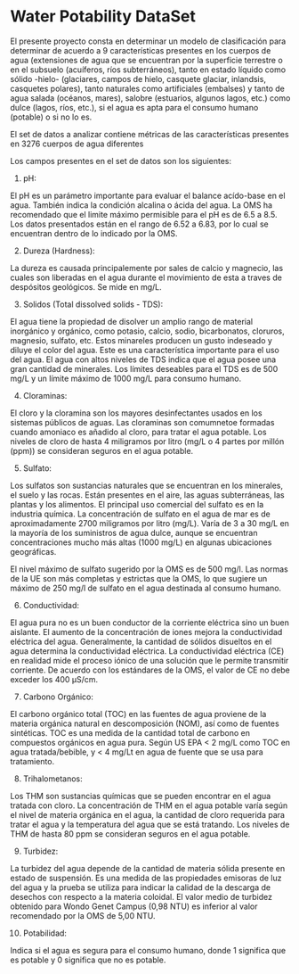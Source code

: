 # Water Potability DataSet

El presente proyecto consta en determinar un modelo de clasificación para determinar de acuerdo a 9 características presentes en los cuerpos de agua (extensiones de agua que se encuentran por la superficie terrestre o en el subsuelo (acuíferos, ríos subterráneos), tanto en estado líquido como sólido -hielo- (glaciares, campos de hielo, casquete glaciar, inlandsis, casquetes polares), tanto naturales como artificiales (embalses) y tanto de agua salada (océanos, mares), salobre (estuarios, algunos lagos, etc.) como dulce (lagos, ríos, etc.), si el agua es apta para el consumo humano (potable) o si no lo es.

El set de datos a analizar contiene métricas de las características presentes en 3276 cuerpos de agua diferentes

Los campos presentes en el set de datos son los siguientes:

1. pH:

El pH es un parámetro importante para evaluar el balance acído-base en el agua. También indica la condición alcalina o ácida del agua. La OMS ha recomendado que el limite máximo permisible para el pH es de 6.5 a 8.5. Los datos presentados están en el rango de 6.52 a 6.83, por lo cual se encuentran dentro de lo indicado por la OMS.

2. Dureza (Hardness):

La dureza es causada principalemente por sales de calcio y magnecio, las cuales son liberadas en el agua durante el movimiento de esta a traves de despósitos geológicos. Se mide en mg/L.


3. Solidos (Total dissolved solids - TDS):

El agua tiene la propiedad de disolver un amplio rango de material inorgánico y orgánico, como potasio, calcio, sodio, bicarbonatos, cloruros, magnesio, sulfato, etc. Estos minareles producen un gusto indeseado y diluye el color del agua. Este es una característica importante para el uso del agua. El agua con altos niveles de TDS indica que el agua posee una gran cantidad de minerales. Los límites deseables para el TDS es de 500 mg/L y un límite máximo de 1000 mg/L para consumo humano.

4. Cloraminas:

El cloro y la cloramina son los mayores desinfectantes usados en los sistemas públicos de aguas. Las cloraminas son comumnetoe formadas cuando amoniaco es añadido al cloro, para tratar el agua potable. Los niveles de cloro de hasta 4 miligramos por litro (mg/L o 4 partes por millón (ppm)) se consideran seguros en el agua potable.

5. Sulfato:

Los sulfatos son sustancias naturales que se encuentran en los minerales, el suelo y las rocas. Están presentes en el aire, las aguas subterráneas, las plantas y los alimentos. El principal uso comercial del sulfato es en la industria química. La concentración de sulfato en el agua de mar es de aproximadamente 2700 miligramos por litro (mg/L). Varía de 3 a 30 mg/L en la mayoría de los suministros de agua dulce, aunque se encuentran concentraciones mucho más altas (1000 mg/L) en algunas ubicaciones geográficas.

El nivel máximo de sulfato sugerido por la OMS es de 500 mg/l. Las normas de la UE son más completas y estrictas que la OMS, lo que sugiere un máximo de 250 mg/l de sulfato en el agua destinada al consumo humano.

6. Conductividad:

El agua pura no es un buen conductor de la corriente eléctrica sino un buen aislante. El aumento de la concentración de iones mejora la conductividad eléctrica del agua. Generalmente, la cantidad de sólidos disueltos en el agua determina la conductividad eléctrica. La conductividad eléctrica (CE) en realidad mide el proceso iónico de una solución que le permite transmitir corriente. De acuerdo con los estándares de la OMS, el valor de CE no debe exceder los 400 μS/cm.

7. Carbono Orgánico:

El carbono orgánico total (TOC) en las fuentes de agua proviene de la materia orgánica natural en descomposición (NOM), así como de fuentes sintéticas. TOC es una medida de la cantidad total de carbono en compuestos orgánicos en agua pura. Según US EPA < 2 mg/L como TOC en agua tratada/bebible, y < 4 mg/Lt en agua de fuente que se usa para tratamiento.

8. Trihalometanos:

Los THM son sustancias químicas que se pueden encontrar en el agua tratada con cloro. La concentración de THM en el agua potable varía según el nivel de materia orgánica en el agua, la cantidad de cloro requerida para tratar el agua y la temperatura del agua que se está tratando. Los niveles de THM de hasta 80 ppm se consideran seguros en el agua potable.

9. Turbidez:

La turbidez del agua depende de la cantidad de materia sólida presente en estado de suspensión. Es una medida de las propiedades emisoras de luz del agua y la prueba se utiliza para indicar la calidad de la descarga de desechos con respecto a la materia coloidal. El valor medio de turbidez obtenido para Wondo Genet Campus (0,98 NTU) es inferior al valor recomendado por la OMS de 5,00 NTU.

10. Potabilidad:

Indica si el agua es segura para el consumo humano, donde 1 significa que es potable y 0 significa que no es potable.